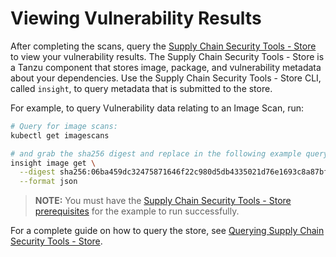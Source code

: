 # Viewing Vulnerability Results

After completing the scans, query the [Supply Chain Security Tools - Store](../scst-store/overview.md) to view your vulnerability results. The Supply Chain Security Tools - Store is a Tanzu component that stores image, package, and vulnerability metadata about your dependencies. Use the Supply Chain Security Tools - Store CLI, called `insight`, to query metadata that is submitted to the store.

For example, to query Vulnerability data relating to an Image Scan, run:
```bash
# Query for image scans:
kubectl get imagescans

# and grab the sha256 digest and replace in the following example query:
insight image get \
  --digest sha256:06ba459dc32475871646f22c980d5db4335021d76e1693c8a87bf02aed8c1a3e \
  --format json
```

> **NOTE:** You must have the [Supply Chain Security Tools - Store prerequisites](../scst-store/using_metadata_store.md) for the example to run successfully.

For a complete guide on how to query the store, see [Querying Supply Chain Security Tools - Store](../scst-store/querying_the_metadata_store.md).